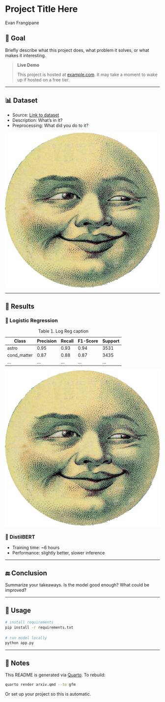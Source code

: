 # Project Title Here
Evan Frangipane

## 🧠 Goal

Briefly describe what this project does, what problem it solves, or what
makes it interesting.

> **Live Demo**
>
> This project is hosted at [example.com](https://example.com). It may
> take a moment to wake up if hosted on a free tier.

------------------------------------------------------------------------

## 📊 Dataset

-   Source: [Link to dataset](#)
-   Description: What’s in it?
-   Preprocessing: What did you do to it?

<img src="images/moon.jpg" data-fig-align="center" />

------------------------------------------------------------------------

## 🧪 Results

### 🔹 Logistic Regression

<table>
<caption>Table 1. Log Reg caption</caption>
<thead>
<tr>
<th>Class</th>
<th>Precision</th>
<th>Recall</th>
<th>F1-Score</th>
<th>Support</th>
</tr>
</thead>
<tbody>
<tr>
<td>astro</td>
<td>0.95</td>
<td>0.93</td>
<td>0.94</td>
<td>3531</td>
</tr>
<tr>
<td>cond_matter</td>
<td>0.87</td>
<td>0.88</td>
<td>0.87</td>
<td>3435</td>
</tr>
<tr>
<td>…</td>
<td>…</td>
<td>…</td>
<td>…</td>
<td>…</td>
</tr>
</tbody>
</table>

<img src="images/moon.jpg" data-fig-align="center" />

### 🔹 DistilBERT

-   Training time: ~6 hours
-   Performance: slightly better, slower inference

------------------------------------------------------------------------

## 🔚 Conclusion

Summarize your takeaways. Is the model good enough? What could be
improved?

------------------------------------------------------------------------

## 🚀 Usage

``` bash
# install requirements
pip install -r requirements.txt

# run model locally
python app.py
```

------------------------------------------------------------------------

## 📝 Notes

This README is generated via [Quarto](https://quarto.org). To rebuild:

``` bash
quarto render arxiv.qmd --to gfm
```

Or set up your project so this is automatic.
